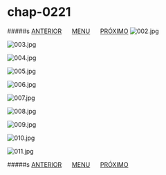 # chap-0221
#####s [ANTERIOR](/chap-0220/readme.md)&nbsp;&nbsp;&nbsp;&nbsp;&nbsp;&nbsp;[MENU](/readme.md)&nbsp;&nbsp;&nbsp;&nbsp;&nbsp;&nbsp;[PRÓXIMO](/chap-0222/readme.md)
![002.jpg](002.jpg)

![003.jpg](003.jpg)

![004.jpg](004.jpg)

![005.jpg](005.jpg)

![006.jpg](006.jpg)

![007.jpg](007.jpg)

![008.jpg](008.jpg)

![009.jpg](009.jpg)

![010.jpg](010.jpg)

![011.jpg](011.jpg)

#####s [ANTERIOR](/chap-0220/readme.md)&nbsp;&nbsp;&nbsp;&nbsp;&nbsp;&nbsp;[MENU](/readme.md)&nbsp;&nbsp;&nbsp;&nbsp;&nbsp;&nbsp;[PRÓXIMO](/chap-0222/readme.md)

